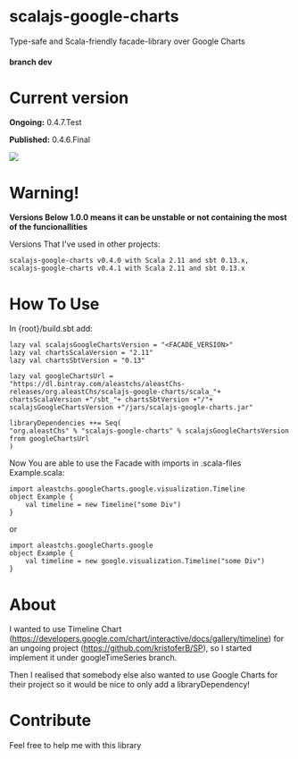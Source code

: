 # scalajs-google-charts
Type-safe and Scala-friendly facade-library over Google Charts

#### branch dev

# Current version
**Ongoing:**    0.4.7.Test

**Published:**  0.4.6.Final

<a href='https://bintray.com/aleastchs/aleastChs-releases/scalajs-google-charts/0.4.5.Test/link'><img src='https://api.bintray.com/packages/aleastchs/aleastChs-releases/scalajs-google-charts/images/download.svg?version=0.4.5.Test'></a>

# Warning!
**Versions Below 1.0.0 means it can be unstable or not containing the most of the funcionallities**

Versions That I've used in other projects:
```
scalajs-google-charts v0.4.0 with Scala 2.11 and sbt 0.13.x,
scalajs-google-charts v0.4.1 with Scala 2.11 and sbt 0.13.x
```
# How To Use
In {root}/build.sbt add:
```
lazy val scalajsGoogleChartsVersion = "<FACADE_VERSION>"
lazy val chartsScalaVersion = "2.11"
lazy val chartsSbtVersion = "0.13"

lazy val googleChartsUrl = "https://dl.bintray.com/aleastchs/aleastChs-releases/org.aleastChs/scalajs-google-charts/scala_"+ chartsScalaVersion +"/sbt_"+ chartsSbtVersion +"/"+ scalajsGoogleChartsVersion +"/jars/scalajs-google-charts.jar"

libraryDependencies ++= Seq(
"org.aleastChs" % "scalajs-google-charts" % scalajsGoogleChartsVersion from googleChartsUrl
)
```

Now You are able to use the Facade with imports in .scala-files
Example.scala:
```
import aleastchs.googleCharts.google.visualization.Timeline
object Example {
    val timeline = new Timeline("some Div")
}
```

or

```
import aleastchs.googleCharts.google
object Example {
    val timeline = new google.visualization.Timeline("some Div")
}
```

# About 
I wanted to use Timeline Chart (https://developers.google.com/chart/interactive/docs/gallery/timeline) 
for an ungoing project (https://github.com/kristoferB/SP), 
so I started implement it under googleTimeSeries branch.

Then I realised that somebody else also wanted to use Google Charts 
for their project so it would be nice to only add a libraryDependency!

# Contribute
Feel free to help me with this library
